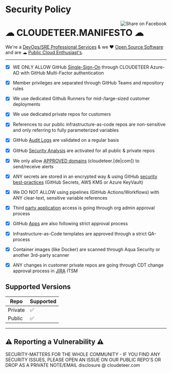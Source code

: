 # Security Policy

[<img align="right" title="Share on Facebook" src="https://raw.githubusercontent.com/cloudeteer/landingzones/main/img/cdt_logo_orig_4c.png" />](https://cloudeteer.de)

# ☁ CLOUDETEER.MANIFESTO ☁
We're a [DevOps/SRE Professional Services](https://www.cloudeteer.de/career/) & we ❤️  [Open Source Software](https://github.com/) and are ☁ [Public Cloud Enthusiast's](https://www.cloudeteer.de/about/).

---

- [x] WE ONLY ALLOW GitHub [Single-Sign-On](https://github.com/organizations/cloudeteer/settings/security) through CLOUDETEER Azure-AD with GitHub Multi-Factor authentication
- [x] Member privileges are separated through GitHub Teams and repository rules
- [x] We use dedicated Github Runners for mid-/large-sized customer deployments
- [x] We use dedicated private repos for customers
- [x] References to our public infrastructure-as-code repos are non-sensitive and only referring to fully parameterized variables
- [x] GitHub [Audit Logs](https://github.com/organizations/cloudeteer/settings/audit-log) are validated on a regular basis
- [x] GitHub [Security Analysis](https://github.com/organizations/cloudeteer/settings/security_analysis) are activated for all public & private repos
- [x] We only allow [APPROVED domains](https://github.com/organizations/cloudeteer/settings/domains) (cloudeteer.[de|com]) to send/receive alerts
- [x] ANY secrets are stored in an encrypted way & using GitHub [security best-practices](https://docs.github.com/en/actions/security-guides/security-hardening-for-github-actions) (GitHub Secrets, AWS KMS or Azure KeyVault)
- [x] We DO NOT ALLOW using pipelines (GitHub Actions/Workflows) with ANY clear-text, sensitive variable references
- [x] Third [party application](https://github.com/organizations/cloudeteer/settings/oauth_application_policy) access is going through org admin approval process
- [x] GitHub [Apps](https://github.com/organizations/cloudeteer/settings/installations) are also following strict approval process
- [x] Infrastructure-as-Code templates are approved through a strict QA-process 
- [x] Container images (like Docker) are scanned through Aqua Security or another 3rd-party scanner
- [x] ANY changes in customer private repos are going through CDT change approval process in [JIRA](https://cloudeteer.atlassian.net/) ITSM


## Supported Versions

| Repo | Supported          |
| ------- | ------------------ |
| Private   | :white_check_mark: |          |
| Public   | :white_check_mark: |

---

## :warning: Reporting a Vulnerability :warning:

SECURITY-MATTERS FOR THE WHOLE COMMUNITY - IF YOU FIND ANY SECURITY ISSUES, PLEASE OPEN AN ISSUE ON OUR PUBLIC REPO'S OR DROP AS A PRIVATE NOTE/EMAIL disclosure @ cloudeteer.com
